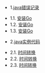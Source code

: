 * 1.[java错误记录](01.0.md)
 - 1.1. [安装Go](01.1.md)
 - 1.2. [安装Go](01.2.md)
 - 1.3. [安装Go](01.3.md)
* 2.[java实例代码](02.0.md)
 - 2.1. [时间转换](02.1.md)
 - 2.2. [时间转换](02.2.md)
 - 2.3. [时间转换](02.3.md)